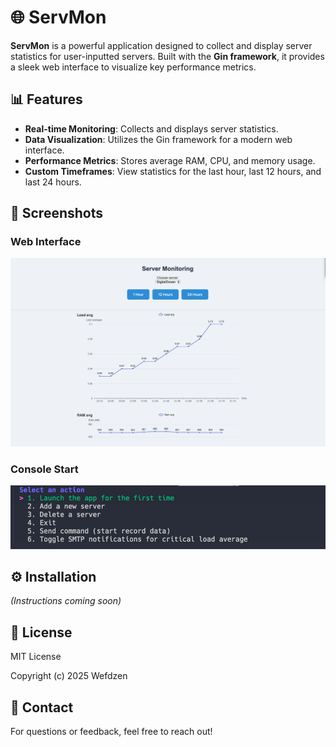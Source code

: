# 🌐 ServMon

**ServMon** is a powerful application designed to collect and display server statistics for user-inputted servers. Built with the **Gin framework**, it provides a sleek web interface to visualize key performance metrics.

## 📊 Features

-   **Real-time Monitoring**: Collects and displays server statistics.
-   **Data Visualization**: Utilizes the Gin framework for a modern web interface.
-   **Performance Metrics**: Stores average RAM, CPU, and memory usage.
-   **Custom Timeframes**: View statistics for the last hour, last 12 hours, and last 24 hours.

## 📸 Screenshots

### Web Interface

![Web Interface](./img/webSite.png)

### Console Start

![Console Start](./img/consoleStart.png)

## ⚙️ Installation

_(Instructions coming soon)_

## 📝 License

MIT License

Copyright (c) 2025 Wefdzen

## 💬 Contact

For questions or feedback, feel free to reach out!

